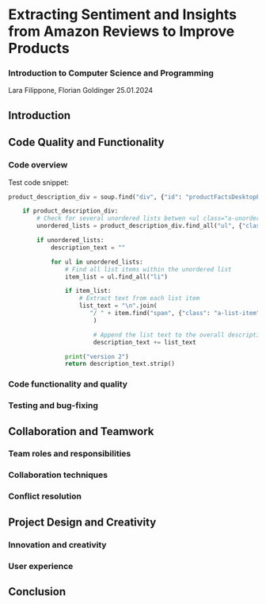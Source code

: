 # Extracting Sentiment and Insights from Amazon Reviews to Improve Products

### Introduction to Computer Science and Programming

Lara Filippone, Florian Goldinger 25.01.2024

## Introduction

## Code Quality and Functionality

### Code overview

Test code snippet:

``` python
product_description_div = soup.find("div", {"id": "productFactsDesktopExpander"})

    if product_description_div:
        # Check for several unordered lists betwen <ul class="a-unordered-list a-vertical a-spacing-small"> and </ul>
        unordered_lists = product_description_div.find_all("ul", {"class": "a-unordered-list"})

        if unordered_lists:
            description_text = ""

            for ul in unordered_lists:
                # Find all list items within the unordered list
                item_list = ul.find_all("li")

                if item_list:
                    # Extract text from each list item
                    list_text = "\n".join(
                       "/ " + item.find("span", {"class": "a-list-item"}).text.strip() for item in item_list
                        )

                        # Append the list text to the overall description
                        description_text += list_text

                print("version 2")
                return description_text.strip()
```

### Code functionality and quality

### Testing and bug-fixing

## Collaboration and Teamwork

### Team roles and responsibilities

### Collaboration techniques

### Conflict resolution

## Project Design and Creativity

### Innovation and creativity

### User experience

## Conclusion

